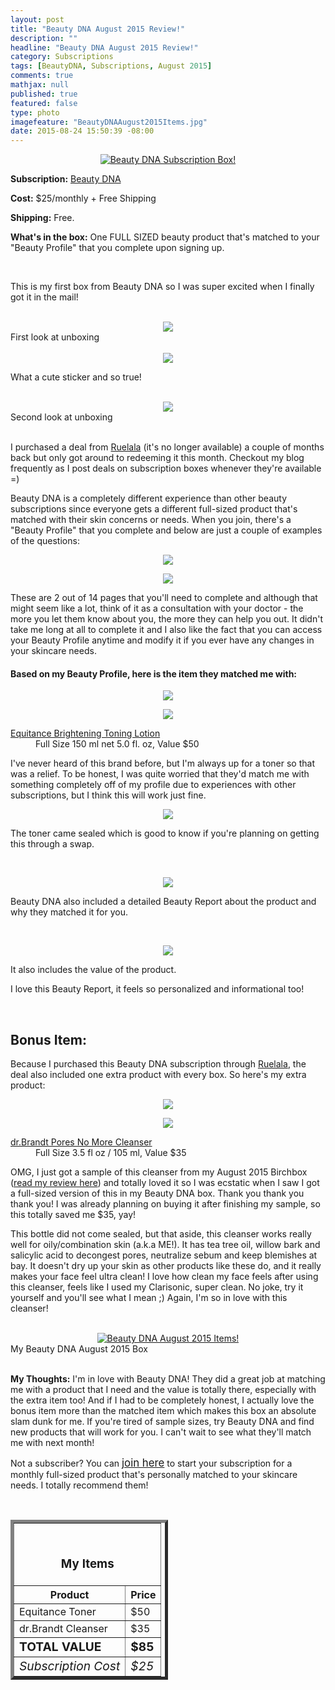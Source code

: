 ```yaml
---
layout: post
title: "Beauty DNA August 2015 Review!"
description: ""
headline: "Beauty DNA August 2015 Review!"
category: Subscriptions
tags: [BeautyDNA, Subscriptions, August 2015]
comments: true
mathjax: null
published: true
featured: false
type: photo
imagefeature: "BeautyDNAAugust2015Items.jpg"
date: 2015-08-24 15:50:39 -08:00
---
```


<center><a href="https://www.beautydna.com/" target="_blank">
<img src="/images/BeautyDNAAugust2015Package.jpg" border="0" style="border:none;max-width:100%;" alt="Beauty DNA Subscription Box!" />
</a></center>

<p><b>Subscription:</b> <a href="https://www.beautydna.com/" target="_blank">Beauty DNA</a></p>
<p><b>Cost:</b> $25/monthly + Free Shipping</p>
<p><b>Shipping:</b> Free. </p>
<p><b>What's in the box:</b> One FULL SIZED beauty product that's matched to your "Beauty Profile" that you complete upon signing up.</p>
<br>

<p>This is my first box from Beauty DNA so I was super excited when I finally got it in the mail!</p>
<br>

<center><img src='/images/BeautyDNAAugust2015OpenBox.jpg'></center>
<figcaption>First look at unboxing</figcaption>
<br>

<center><img src='/images/BeautyDNAAugust2015OpenBox2.jpg'></center>
<p>What a cute sticker and so true!</p>
<br>

<center><img src='/images/BeautyDNAAugust2015OpenBox3.jpg'></center>
<figcaption>Second look at unboxing</figcaption>
<br>

<p>I purchased a deal from <a href="https://www.ruelala.com/invite/whatsupmailbox" target="_blank">Ruelala</a> (it's no longer available) a couple of months back but only got around to redeeming it this month. Checkout my blog frequently as I post deals on subscription boxes whenever they're available =)</p>

<p>Beauty DNA is a completely different experience than other beauty subscriptions since everyone gets a different full-sized product that's matched with their skin concerns or needs. When you join, there's a "Beauty Profile" that you complete and below are just a couple of examples of the questions:</p>

<p><center><img src='/images/BeautyDNAAugust2015Profile.png'></center></p>
<p><center><img src='/images/BeautyDNAAugust2015Profile2.png'></center></p>

<p>These are 2 out of 14 pages that you'll need to complete and although that might seem like a lot, think of it as a consultation with your doctor - the more you let them know about you, the more they can help you out. It didn't take me long at all to complete it and I also like the fact that you can access your Beauty Profile anytime and modify it if you ever have any changes in your skincare needs.</p>

<H4>Based on my Beauty Profile, here is the item they matched me with:</H4>

<p><center><img src='/images/BeautyDNAAugust2015Toner.jpg'></center></p>
<p><center><img src='/images/BeautyDNAAugust2015Toner2.jpg'></center></p>

<DL>
<DT><a href="http://www.equitance-us.com/equitance-skin-care-brightening-toning-lotion.html" target="_blank">Equitance Brightening Toning Lotion</a></DT>
<DD>Full Size 150 ml net 5.0 fl. oz, Value $50</DD>
</DL>

<p>I've never heard of this brand before, but I'm always up for a toner so that was a relief. To be honest, I was quite worried that they'd match me with something completely off of my profile due to experiences with other subscriptions, but I think this will work just fine.</p>

<p><center><img src='/images/BeautyDNAAugust2015Toner4.jpg'></center></p>
<p>The toner came sealed which is good to know if you're planning on getting this through a swap.<p>
<br>

<p><center><img src='/images/BeautyDNAAugust2015Info.jpg'></center></p>
<p>Beauty DNA also included a detailed Beauty Report about the product and why they matched it for you.</p>
<br>

<p><center><img src='/images/BeautyDNAAugust2015Info2.jpg'></center></p>
<p>It also includes the value of the product.</p>

<p>I love this Beauty Report, it feels so personalized and informational too!</p>
<br>

<H2><i class="icon-gift"></i> Bonus Item:</H2>

<p>Because I purchased this Beauty DNA subscription through <a href="https://www.ruelala.com/invite/whatsupmailbox" target="_blank">Ruelala</a>, the deal also included one extra product with every box. So here's my extra product:</p>

<p><center><img src='/images/BeautyDNAAugust2015Cleanser.jpg'></center></p>
<p><center><img src='/images/BeautyDNAAugust2015Cleanser2.jpg'></center></p>

<DL>
<DT><a href="http://www.drbrandtskincare.com/product/pores-no-more-cleanser-nettoyant.do" target="_blank">dr.Brandt Pores No More Cleanser</a></DT>
<DD>Full Size 3.5 fl oz / 105 ml, Value $35</DD>
</DL>

<p>OMG, I just got a sample of this cleanser from my August 2015 Birchbox (<a href="http://whatsupmailbox.com/subscriptions/reviews/Birchbox-Subscription-Box-August-2015-Review-Coupon/" target="_blank">read my review here</a>) and totally loved it so I was ecstatic when I saw I got a full-sized version of this in my Beauty DNA box. Thank you thank you thank you! I was already planning on buying it after finishing my sample, so this totally saved me $35, yay!</p>

<p>This bottle did not come sealed, but that aside, this cleanser works really well for oily/combination skin (a.k.a ME!). It has tea tree oil, willow bark and salicylic acid to decongest pores, neutralize sebum and keep blemishes at bay. It doesn't dry up your skin as other products like these do, and it really makes your face feel ultra clean! I love how clean my face feels after using this cleanser, feels like I used my Clarisonic, super clean. No joke, try it yourself and you'll see what I mean ;) Again, I'm so in love with this cleanser!</p>
<br>

<center><a href="https://www.beautydna.com/" target="_blank">
<img src="/images/BeautyDNAAugust2015Items.jpg" border="0" style="border:none;max-width:100%;" alt="Beauty DNA August 2015 Items!" />
</a></center>
<figcaption>My Beauty DNA August 2015 Box</figcaption>

<br>

<p><i class="icon-exclamation-sign"></i><b> My Thoughts:</b> I'm in love with Beauty DNA! They did a great job at matching me with a product that I need and the value is totally there, especially with the extra item too! And if I had to be completely honest, I actually love the bonus item more than the matched item which makes this box an absolute slam dunk for me. If you're tired of sample sizes, try Beauty DNA and find new products that will work for you. I can't wait to see what they'll match me with next month!</p>

<p>Not a subscriber? You can <a href="https://www.beautydna.com/"><big>join here</big></a> to start your subscription for a monthly full-sized product that's personally matched to your skincare needs. I totally recommend them!</p>
<br>

<TABLE  BORDER="5" style="width:50%">
   <TR>
      <TH COLSPAN="2">
         <H3><BR><center>My Items</center></H3>
      </TH>
   </TR>
      <TH>Product</TH>
      <TH>Price</TH>
  <TR>
      <TD>Equitance Toner</TD>
      <TD>$50</TD>
   </TR>
   <TR>
      <TD>dr.Brandt Cleanser</TD>
      <TD>$35</TD>
   </TR>
   <TR>
      <TD><b><big>TOTAL VALUE</big></b></TD>
      <TD><b><big>$85</big></b></TD>
   </TR>
   <TR>
      <TD><i><big>Subscription Cost</big></i></TD>
      <TD><i><big>$25</big></i></TD>
   </TR>
</TABLE>
